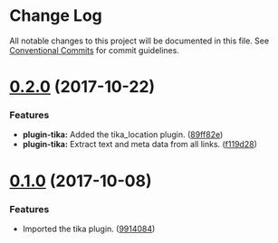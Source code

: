 # Change Log

All notable changes to this project will be documented in this file.
See [Conventional Commits](https://conventionalcommits.org) for commit guidelines.

<a name="0.2.0"></a>
# [0.2.0](https://gitlab.com/sugarcube/sugarcube/compare/v0.1.0...v0.2.0) (2017-10-22)


### Features

* **plugin-tika:** Added the tika_location plugin. ([89ff82e](https://gitlab.com/sugarcube/sugarcube/commit/89ff82e))
* **plugin-tika:** Extract text and meta data from all links. ([f119d28](https://gitlab.com/sugarcube/sugarcube/commit/f119d28))




<a name="0.1.0"></a>
# [0.1.0](https://gitlab.com/sugarcube/sugarcube/compare/v0.0.0...v0.1.0) (2017-10-08)


### Features

* Imported the tika plugin. ([9914084](https://gitlab.com/sugarcube/sugarcube/commit/9914084))
